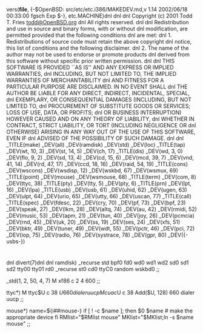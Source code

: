 vers(__file__,
	{-$OpenBSD: src/etc/etc.i386/MAKEDEV.md,v 1.14 2002/06/18 00:33:00 fgsch Exp $-},
etc.MACHINE)dnl
dnl
dnl Copyright (c) 2001 Todd T. Fries <todd@OpenBSD.org>
dnl All rights reserved.
dnl
dnl Redistribution and use in source and binary forms, with or without
dnl modification, are permitted provided that the following conditions
dnl are met:
dnl 1. Redistributions of source code must retain the above copyright
dnl    notice, this list of conditions and the following disclaimer.
dnl 2. The name of the author may not be used to endorse or promote products
dnl    derived from this software without specific prior written permission.
dnl
dnl THIS SOFTWARE IS PROVIDED ``AS IS'' AND ANY EXPRESS OR IMPLIED WARRANTIES,
dnl INCLUDING, BUT NOT LIMITED TO, THE IMPLIED WARRANTIES OF MERCHANTABILITY
dnl AND FITNESS FOR A PARTICULAR PURPOSE ARE DISCLAIMED.  IN NO EVENT SHALL
dnl THE AUTHOR BE LIABLE FOR ANY DIRECT, INDIRECT, INCIDENTAL, SPECIAL,
dnl EXEMPLARY, OR CONSEQUENTIAL DAMAGES (INCLUDING, BUT NOT LIMITED TO,
dnl PROCUREMENT OF SUBSTITUTE GOODS OR SERVICES; LOSS OF USE, DATA, OR PROFITS;
dnl OR BUSINESS INTERRUPTION) HOWEVER CAUSED AND ON ANY THEORY OF LIABILITY,
dnl WHETHER IN CONTRACT, STRICT LIABILITY, OR TORT (INCLUDING NEGLIGENCE OR
dnl OTHERWISE) ARISING IN ANY WAY OUT OF THE USE OF THIS SOFTWARE, EVEN IF
dnl ADVISED OF THE POSSIBILITY OF SUCH DAMAGE.
dnl
dnl
_TITLE(make)
_DEV(all)
_DEV(ramdisk)
_DEV(std)
_DEV(loc)
_TITLE(tap)
_DEV(wt, 10, 3)
_DEV(st, 14, 5)
_DEV(ch, 17)
_TITLE(dis)
_DEV(wd, 3, 0)
_DEV(flo, 9, 2)
_DEV(sd, 13, 4)
_DEV(cd, 15, 6)
_DEV(mcd, 39, 7)
_DEV(vnd, 41, 14)
_DEV(rd, 47, 17)
_DEV(ccd, 18, 16)
_DEV(raid, 54, 19)
_TITLE(cons)
_DEV(wscons)
_DEV(wsdisp, 12)
_DEV(wskbd, 67)
_DEV(wsmux, 69)
_TITLE(point)
_DEV(mouse)
_DEV(wsmouse, 68)
_TITLE(term)
_DEV(com, 8)
_DEV(ttyc, 38)
_TITLE(pty)
_DEV(tty, 5)
_DEV(pty, 6)
_TITLE(prn)
_DEV(lpt, 16)
_DEV(lpa)
_TITLE(usb)
_DEV(usb, 61)
_DEV(uhid, 62)
_DEV(ugen, 63)
_DEV(ulpt, 64)
_DEV(urio, 65)
_DEV(utty, 66)
_DEV(uscan, 77)
_TITLE(call)
_TITLE(spec)
_DEV(fdesc, 22)
_DEV(cry, 70)
_DEV(pf, 73)
_DEV(bpf, 23)
_DEV(speak, 27)
_DEV(lkm, 28)
_DEV(altq, 74)
_DEV(au, 42)
_DEV(rmidi, 52)
_DEV(music, 53)
_DEV(apm, 21)
_DEV(tun, 40)
_DEV(joy, 26)
_DEV(pcmcia)
_DEV(rnd, 45)
_DEV(uk, 20)
_DEV(ss, 19)
_DEV(ses, 24)
_DEV(xfs, 51)
_DEV(bktr, 49)
_DEV(tuner, 49)
_DEV(wdt, 55)
_DEV(pctr, 46)
_DEV(pci, 72)
_DEV(iop, 75)
_DEV(radio, 76)
_DEV(systrace, 78)
_DEV(gpr, 80)
_DEV({-usbs-})
#
dnl
divert(7)dnl
dnl
ramdisk)
	_recurse std bpf0 fd0 wd0 wd1 wd2 sd0 sd1 sd2 tty00 tty01 rd0
	_recurse st0 cd0 ttyC0 random wskbd0
	;;

_std(1, 2, 50, 4, 7)
	M xf86		c 2 4 600
	;;

ttyc*)
	M ttyc$U c 38 $U 660 dialer uucp
	M cuac$U c 38 Add($U, 128) 660 dialer uucp
	;;

mouse*)
	name=${i##mouse-}
	if [ ! -c $name ]; then
		$0 $name	# make the appropriate device
	fi
	RMlist="$RMlist mouse"
	MKlist="$MKlist;ln -s $name mouse"
	;;
